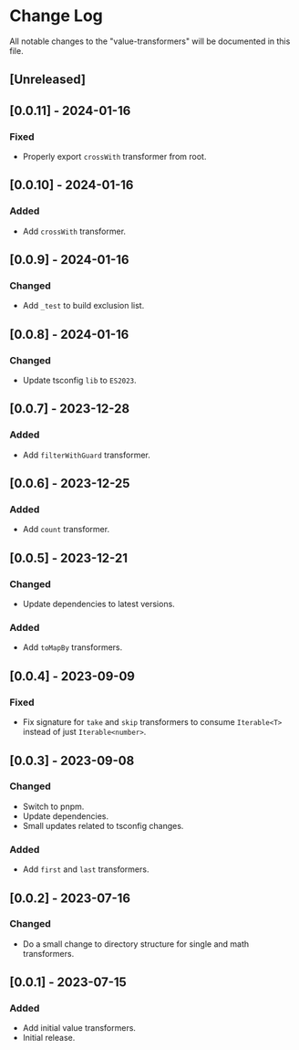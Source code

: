 # Change Log

All notable changes to the "value-transformers" will be documented in this file.

## [Unreleased]

## [0.0.11] - 2024-01-16

### Fixed

- Properly export `crossWith` transformer from root.

## [0.0.10] - 2024-01-16

### Added

- Add `crossWith` transformer.

## [0.0.9] - 2024-01-16

### Changed

- Add `_test` to build exclusion list.

## [0.0.8] - 2024-01-16

### Changed

- Update tsconfig `lib` to `ES2023`.

## [0.0.7] - 2023-12-28

### Added

- Add `filterWithGuard` transformer.

## [0.0.6] - 2023-12-25

### Added

- Add `count` transformer.

## [0.0.5] - 2023-12-21

### Changed

- Update dependencies to latest versions.

### Added

- Add `toMapBy` transformers.

## [0.0.4] - 2023-09-09

### Fixed

- Fix signature for `take` and `skip` transformers to consume `Iterable<T>` instead of just `Iterable<number>`.

## [0.0.3] - 2023-09-08

### Changed

- Switch to pnpm.
- Update dependencies.
- Small updates related to tsconfig changes.

### Added

- Add `first` and `last` transformers.

## [0.0.2] - 2023-07-16

### Changed

- Do a small change to directory structure for single and math transformers.

## [0.0.1] - 2023-07-15

### Added

- Add initial value transformers.
- Initial release.

<!--
See: https://common-changelog.org/

## [0.0.1] - 2023-01-01

### Changed

### Added

### Removed

### Fixed
-->
